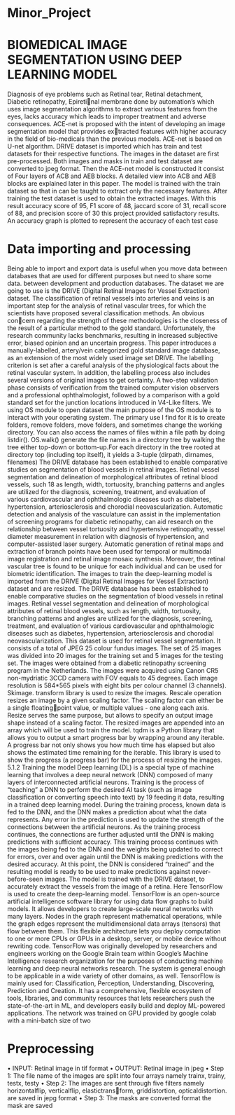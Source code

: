 # Minor_Project

# BIOMEDICAL IMAGE SEGMENTATION USING DEEP LEARNING MODEL
Diagnosis of eye problems such as Retinal tear, Retinal detachment, Diabetic retinopathy, Epiretinal membrane done by automation’s which uses image segmentation algorithms to extract various
features from the eyes, lacks accuracy which leads to improper treatment and adverse consequences.
ACE-net is proposed with the intent of developing an image segmentation model that provides extracted features with higher accuracy in the field of bio-medicals than the previous models. ACE-net
is based on U-net algorithm. DRIVE dataset is imported which has train and test datasets for their
respective functions. The images in the dataset are first pre-processed. Both images and masks in
train and test dataset are converted to jpeg format. Then the ACE-net model is constructed it consist
of Four layers of ACB and AEB blocks. A detailed view into ACB and AEB blocks are explained
later in this paper. The model is trained with the train dataset so that in can be taught to extract only
the necessary features. After training the test dataset is used to obtain the extracted images. With this
result accuracy score of 95, F1 score of 48, jaccard score of 31, recall score of 88, and precision score
of 30 this project provided satisfactory results. An accuracy graph is plotted to represent the accuracy
of each test case

# Data importing and processing
Being able to import and export data is useful when you move data between databases that are used for
different purposes but need to share some data. between development and production databases. The
dataset we are going to use is the DRIVE (Digital Retinal Images for Vessel Extraction) dataset. The
classification of retinal vessels into arteries and veins is an important step for the analysis of retinal
vascular trees, for which the scientists have proposed several classification methods. An obvious concern regarding the strength of these methodologies is the closeness of the result of a particular method
to the gold standard. Unfortunately, the research community lacks benchmarks, resulting in increased
subjective error, biased opinion and an uncertain progress. This paper introduces a manually-labelled,
artery/vein categorized gold standard image database, as an extension of the most widely used image
set DRIVE. The labelling criterion is set after a careful analysis of the physiological facts about the
retinal vascular system. In addition, the labelling process also includes several versions of original
images to get certainty.
A two-step validation phase consists of verification from the trained computer vision observers and
a professional ophthalmologist, followed by a comparison with a gold standard set for the junction
locations introduced in V4-Like filters. We using OS module to open dataset the main purpose of the
OS module is to interact with your operating system. The primary use I find for it is to create folders,
remove folders, move folders, and sometimes change the working directory. You can also access the
names of files within a file path by doing listdir(). OS.walk() generate the file names in a directory
tree by walking the tree either top-down or bottom-up.For each directory in the tree rooted at directory
top (including top itself), it yields a 3-tuple (dirpath, dirnames, filenames) The DRIVE database has
been established to enable comparative studies on segmentation of blood vessels in retinal images.
Retinal vessel segmentation and delineation of morphological attributes of retinal blood vessels, such
18
as length, width, tortuosity, branching patterns and angles are utilized for the diagnosis, screening,
treatment, and evaluation of various cardiovascular and ophthalmologic diseases such as diabetes,
hypertension, arteriosclerosis and chorodial neovascularization. Automatic detection and analysis
of the vasculature can assist in the implementation of screening programs for diabetic retinopathy,
can aid research on the relationship between vessel tortuosity and hypertensive retinopathy, vessel
diameter measurement in relation with diagnosis of hypertension, and computer-assisted laser surgery.
Automatic generation of retinal maps and extraction of branch points have been used for temporal
or multimodal image registration and retinal image mosaic synthesis. Moreover, the retinal vascular
tree is found to be unique for each individual and can be used for biometric identification. The images
to train the deep-learning model is imported from the DRIVE (Digital Retinal Images for Vessel
Extraction) dataset and are resized. The DRIVE database has been established to enable comparative
studies on the segmentation of blood vessels in retinal images. Retinal vessel segmentation and
delineation of morphological attributes of retinal blood vessels, such as length, width, tortuosity,
branching patterns and angles are utilized for the diagnosis, screening, treatment, and evaluation of
various cardiovascular and ophthalmologic diseases such as diabetes, hypertension, arteriosclerosis
and chorodial neovascularization. This dataset is used for retinal vessel segmentation. It consists of
a total of JPEG 25 colour fundus images. The set of 25 images was divided into 20 images for the
training set and 5 images for the testing set. The images were obtained from a diabetic retinopathy
screening program in the Netherlands. The images were acquired using Canon CR5 non-mydriatic
3CCD camera with FOV equals to 45 degrees. Each image resolution is 584*565 pixels with eight
bits per colour channel (3 channels). Skimage. transform library is used to resize the images. Rescale
operation resizes an image by a given scaling factor. The scaling factor can either be a single floatingpoint value, or multiple values - one along each axis.
Resize serves the same purpose, but allows to specify an output image shape instead of a scaling
factor. The resized images are appended into an array which will be used to train the model. tqdm
is a Python library that allows you to output a smart progress bar by wrapping around any iterable.
A progress bar not only shows you how much time has elapsed but also shows the estimated time
remaining for the iterable. This library is used to show the progress (a progress bar) for the process
of resizing the images.
5.1.2 Training the model
Deep learning (DL) is a special type of machine learning that involves a deep neural network (DNN)
composed of many layers of interconnected artificial neurons. Training is the process of “teaching” a
DNN to perform the desired AI task (such as image classification or converting speech into text) by
19
feeding it data, resulting in a trained deep learning model. During the training process, known data
is fed to the DNN, and the DNN makes a prediction about what the data represents. Any error in
the prediction is used to update the strength of the connections between the artificial neurons. As the
training process continues, the connections are further adjusted until the DNN is making predictions
with sufficient accuracy.
This training process continues with the images being fed to the DNN and the weights being
updated to correct for errors, over and over again until the DNN is making predictions with the desired
accuracy. At this point, the DNN is considered “trained” and the resulting model is ready to be used
to make predictions against never-before-seen images. The model is trained with the DRIVE dataset,
to accurately extract the vessels from the image of a retina. Here TensorFlow is used to create the
deep-learning model. TensorFlow is an open-source artificial intelligence software library for using
data flow graphs to build models. It allows developers to create large-scale neural networks with
many layers. Nodes in the graph represent mathematical operations, while the graph edges represent
the multidimensional data arrays (tensors) that flow between them. This flexible architecture lets you
deploy computation to one or more CPUs or GPUs in a desktop, server, or mobile device without
rewriting code. TensorFlow was originally developed by researchers and engineers working on the
Google Brain team within Google’s Machine Intelligence research organization for the purposes of
conducting machine learning and deep neural networks research. The system is general enough to be
applicable in a wide variety of other domains, as well. TensorFlow is mainly used for: Classification,
Perception, Understanding, Discovering, Prediction and Creation. It has a comprehensive, flexible
ecosystem of tools, libraries, and community resources that lets researchers push the state-of-the-art
in ML, and developers easily build and deploy ML-powered applications. The network was trained
on GPU provided by google colab with a mini-batch size of two
# Preprocessing
• INPUT: Retinal image in tif format
• OUTPUT: Retinal image in jpeg
• Step 1: The file name of the images are split into four arrays namely trainx, trainy, testx, testy
• Step 2: The images are sent through five filters namely horizontalflip, verticalflip, elastictransform, griddistortion, opticaldistortion. are saved in jepg format
• Step 3: The masks are converted format the mask are saved
